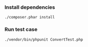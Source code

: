 ### Install dependencies
`./composer.phar install`

### Run test case
`./vendor/bin/phpunit ConvertTest.php`